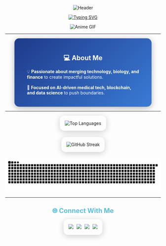 <!-- ✨ Ultra-Stylish Blue-Themed GitHub Profile README ✨ -->
<link rel="stylesheet" href="https://cdn.jsdelivr.net/gh/devicons/devicon@v2.15.1/devicon.min.css">

<!-- ========== BLUE HEADER BAND (Animated Wave) ========== -->

<div align="center">
  <img src="https://capsule-render.vercel.app/api?type=waving&height=200&section=header&text=Hi%20I'm%20Cédric&fontSize=60&fontAlignY=35&animation=fadeIn&fontColor=ffffff&color=0:1e3a8a,100:5bc0de" alt="Header" />
</div>
<p align="center">
	<a href="https://git.io/typing-svg"><img src="https://readme-typing-svg.demolab.com?font=Fira+Code&duration=3000&pause=1000&color=24AAF7&width=435&lines=%F0%9F%92%BB+Computer+science+student;Interested+in+AI%F0%9F%A4%96%2C+Blockchain%F0%9F%94%97;medical+tech%E2%9A%95%EF%B8%8F+and+finance%F0%9F%93%8A" alt="Typing SVG" /></a>
</p>

<!-- ========== F1 JAPANESE ANIME GIF (Centered) ========== -->
<div align="center">
  <img src="https://media3.giphy.com/media/v1.Y2lkPTc5MGI3NjExdWs3anB0Y2h1MHNnZzBsN3Q4MXUyOGVjZDNvcHR4djAwY2txY3N0YSZlcD12MV9pbnRlcm5hbF9naWZfYnlfaWQmY3Q9Zw/C3jsA7cCaW8dcsLz6H/giphy.gif" width="400" alt="Anime GIF" />
</div>

---

<!-- ========== ABOUT ME (Card Style) ========== -->
<div align="center">
  <div style="background: linear-gradient(135deg, #1e3a8a 0%, #3a7bd5 100%); padding: 20px; border-radius: 15px; width: 80%; margin: 0 auto; box-shadow: 0 4px 20px rgba(0, 0, 0, 0.3);">
    <h2 style="color: white; margin-bottom: 15px;">💻 About Me</h2>
    <p style="color: white; text-align: left; margin: 0 auto; width: 90%;">
      💡 <strong>Passionate about merging technology, biology, and finance</strong> to create impactful solutions.<br><br>
      🧬 <strong>Focused on AI-driven medical tech, blockchain, and data science</strong> to push boundaries.<br><br>
    </p>
  </div>
</div>

---

<!-- ========== GITHUB INSIGHTS (Glassmorphism Cards) ========== -->
<div align="center">
  <div style="display: flex; justify-content: center; gap: 20px; flex-wrap: wrap;">
    <div style="background: rgba(255, 255, 255, 0.1); backdrop-filter: blur(10px); border-radius: 15px; padding: 15px; box-shadow: 0 4px 20px rgba(0, 0, 0, 0.2); border: 1px solid rgba(255, 255, 255, 0.2);">
      <img src="https://github-readme-stats.vercel.app/api/top-langs/?username=cedric190703&layout=compact&theme=transparent&hide_border=true&border_radius=10&langs_count=6&text_color=ffffff&title_color=5bc0de&icon_color=5bc0de&bg_color=00000000" alt="Top Languages" />
    </div>
  </div>
  <div style="margin-top: 20px; background: rgba(255, 255, 255, 0.1); backdrop-filter: blur(10px); border-radius: 15px; padding: 15px; width: fit-content; box-shadow: 0 4px 20px rgba(0, 0, 0, 0.2); border: 1px solid rgba(255, 255, 255, 0.2);">
    <img src="https://streak-stats.demolab.com/?user=cedric190703&theme=transparent&hide_border=true&border_radius=10&fire=5bc0de&ring=5bc0de&dates=ffffff&currStreakLabel=5bc0de&sideLabels=5bc0de&currStreakNum=ffffff&sideNums=ffffff&bg_color=00000000" alt="GitHub Streak" />
  </div>
  <div style="margin-top: 20px;">
    <img src="https://github.com/cedric190703/cedric190703/blob/output/github-contribution-grid-snake-dark.svg" alt="Snake animation" />
  </div>
</div>

---

<!-- ========== CONNECT WITH ME (Blue Buttons) ========== -->
<div align="center">
  <h2 style="color: #5bc0de; margin-bottom: 15px;">🌐 Connect With Me</h2>
  <div style="background: rgba(255, 255, 255, 0.1); backdrop-filter: blur(10px); border-radius: 15px; padding: 15px; width: fit-content; box-shadow: 0 4px 20px rgba(0, 0, 0, 0.2); border: 1px solid rgba(255, 255, 255, 0.2); display: flex; gap: 10px; flex-wrap: wrap; justify-content: center;">
    <a href="mailto:cbrzyski2@gmail.com">
      <img src="https://img.shields.io/badge/Email-D14836?style=for-the-badge&logo=gmail&logoColor=white" />
    </a>
    <a href="https://www.linkedin.com/in/cedric-brzyski/">
      <img src="https://img.shields.io/badge/LinkedIn-0077B5?style=for-the-badge&logo=linkedin&logoColor=white" />
    </a>
    <a href="https://medium.com/@cbrzyski2">
      <img src="https://img.shields.io/badge/Medium-12100E?style=for-the-badge&logo=medium&logoColor=white" />
    </a>
    <a href="https://www.kaggle.com/cedricbrzyski">
      <img src="https://img.shields.io/badge/Kaggle-20BEFF?style=for-the-badge&logo=kaggle&logoColor=white" />
    </a>
  </div>
</div>
